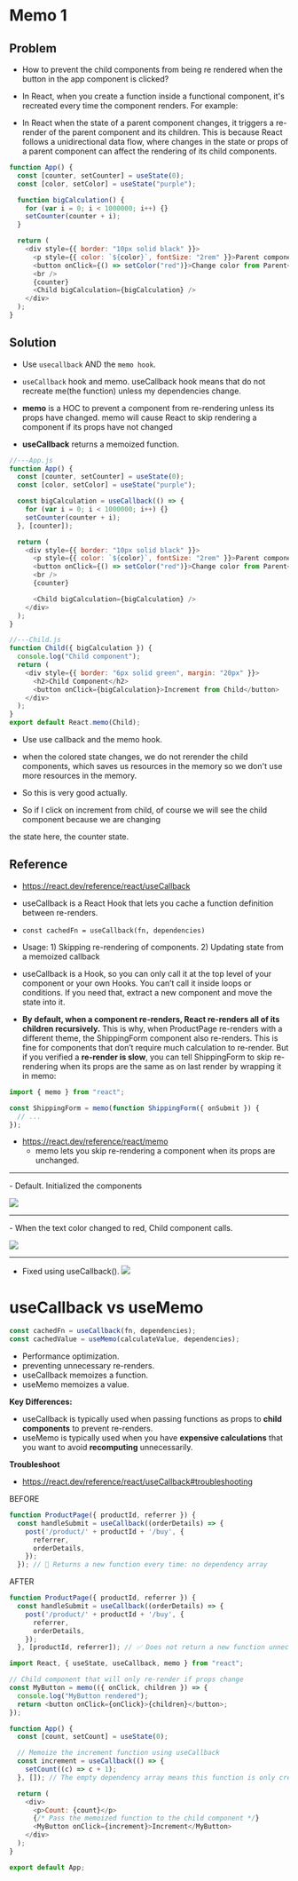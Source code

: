 # Memo 1

## Problem

- How to prevent the child components from being re rendered when the button in the app component is clicked?

- In React, when you create a function inside a functional component, it's recreated every time the component renders. For example:

- In React when the state of a parent component changes, it triggers a re- render of the parent component and its children. This is because React follows a unidirectional data flow, where changes in the state or props of a parent component can affect the rendering of its child components.

```js
function App() {
  const [counter, setCounter] = useState(0);
  const [color, setColor] = useState("purple");

  function bigCalculation() {
    for (var i = 0; i < 1000000; i++) {}
    setCounter(counter + i);
  }

  return (
    <div style={{ border: "10px solid black" }}>
      <p style={{ color: `${color}`, fontSize: "2rem" }}>Parent component</p>
      <button onClick={() => setColor("red")}>Change color from Parent</button>
      <br />
      {counter}
      <Child bigCalculation={bigCalculation} />
    </div>
  );
}
```

## Solution

- Use `usecallback` AND the `memo hook`.
- `useCallback` hook and memo. useCallback hook means that do not recreate me(the function) unless my dependencies change.

- **memo** is a HOC to prevent a component from re-rendering unless its props have changed. memo will cause React to skip rendering a component if its props have not changed

- **useCallback** returns a memoized function.

```js
//---App.js
function App() {
  const [counter, setCounter] = useState(0);
  const [color, setColor] = useState("purple");

  const bigCalculation = useCallback(() => {
    for (var i = 0; i < 1000000; i++) {}
    setCounter(counter + i);
  }, [counter]);

  return (
    <div style={{ border: "10px solid black" }}>
      <p style={{ color: `${color}`, fontSize: "2rem" }}>Parent component</p>
      <button onClick={() => setColor("red")}>Change color from Parent</button>
      <br />
      {counter}

      <Child bigCalculation={bigCalculation} />
    </div>
  );
}

//---Child.js
function Child({ bigCalculation }) {
  console.log("Child component");
  return (
    <div style={{ border: "6px solid green", margin: "20px" }}>
      <h2>Child Component</h2>
      <button onClick={bigCalculation}>Increment from Child</button>
    </div>
  );
}
export default React.memo(Child);
```

- Use use callback and the memo hook.
- when the colored state changes, we do not rerender the child components, which saves us
  resources in the memory so we don't use more resources in the memory.

- So this is very good actually.

- So if I click on increment from child, of course we will see the child component because we are changing

the state here, the counter state.

## Reference

- https://react.dev/reference/react/useCallback
- useCallback is a React Hook that lets you cache a function definition between re-renders.
- `const cachedFn = useCallback(fn, dependencies)`
- Usage: 1) Skipping re-rendering of components. 2) Updating state from a memoized callback

- useCallback is a Hook, so you can only call it at the top level of your component or your own Hooks. You can’t call it inside loops or conditions. If you need that, extract a new component and move the state into it.

- **By default, when a component re-renders, React re-renders all of its children recursively.** This is why, when ProductPage re-renders with a different theme, the ShippingForm component also re-renders. This is fine for components that don’t require much calculation to re-render. But if you verified a **re-render is slow**, you can tell ShippingForm to skip re-rendering when its props are the same as on last render by wrapping it in memo:

```js
import { memo } from "react";

const ShippingForm = memo(function ShippingForm({ onSubmit }) {
  // ...
});
```

- https://react.dev/reference/react/memo
  - memo lets you skip re-rendering a component when its props are unchanged.

<hr />
- Default. Initialized the components
  
![](./screen1.png)

<hr />
- When the text color changed to red, Child component calls.
  
![](./screen2.png)

<hr />

- Fixed using useCallback().
  ![](./screen3.png)

# useCallback vs useMemo

```js
const cachedFn = useCallback(fn, dependencies);
const cachedValue = useMemo(calculateValue, dependencies);
```

- Performance optimization.
- preventing unnecessary re-renders.
- useCallback memoizes a function.
- useMemo memoizes a value.

**Key Differences:**

- useCallback is typically used when passing functions as props to **child components** to prevent re-renders.
- useMemo is typically used when you have **expensive calculations** that you want to avoid **recomputing** unnecessarily.

**Troubleshoot**

- https://react.dev/reference/react/useCallback#troubleshooting

BEFORE

```js
function ProductPage({ productId, referrer }) {
  const handleSubmit = useCallback((orderDetails) => {
    post('/product/' + productId + '/buy', {
      referrer,
      orderDetails,
    });
  }); // 🔴 Returns a new function every time: no dependency array
```

AFTER

```js
function ProductPage({ productId, referrer }) {
  const handleSubmit = useCallback((orderDetails) => {
    post('/product/' + productId + '/buy', {
      referrer,
      orderDetails,
    });
  }, [productId, referrer]); // ✅ Does not return a new function unnecessarily
```

```js
import React, { useState, useCallback, memo } from "react";

// Child component that will only re-render if props change
const MyButton = memo(({ onClick, children }) => {
  console.log("MyButton rendered");
  return <button onClick={onClick}>{children}</button>;
});

function App() {
  const [count, setCount] = useState(0);

  // Memoize the increment function using useCallback
  const increment = useCallback(() => {
    setCount((c) => c + 1);
  }, []); // The empty dependency array means this function is only created once

  return (
    <div>
      <p>Count: {count}</p>
      {/* Pass the memoized function to the child component */}
      <MyButton onClick={increment}>Increment</MyButton>
    </div>
  );
}

export default App;
```
